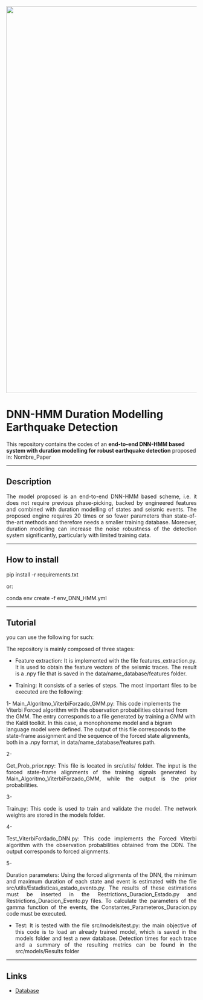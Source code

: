 <img src="http://www.lptv.cl/wp-content/uploads/2017/08/LOGO_2017_740x150.png" width="1020">

# DNN-HMM Duration Modelling Earthquake Detection

This repository contains the codes of an **end-to-end DNN-HMM based system with duration modelling for robust earthquake detection** proposed in: Nombre_Paper

--------------
## Description
<p align="justify"> 
The model proposed is an end-to-end DNN-HMM based scheme, i.e. it does not require previous phase-picking, backed by engineered features and combined with duration modelling of states and seismic events. The proposed engine requires 20 times or so fewer parameters than state-of-the-art methods and therefore needs a smaller training database. Moreover, duration modelling can increase the noise robustness of the detection system significantly, particularly with limited training data.</p>

--------------
## How to install 

pip install -r requirements.txt

or:

conda env create -f env_DNN_HMM.yml

--------------
## Tutorial


you can use the following for such:


<p align="justify"> The repository is mainly composed of three stages: </p>

- <p align="justify"> Feature extraction: It is implemented with the file features_extraction.py. It is used to obtain the feature vectors of the seismic traces. The result is a .npy file that is saved in the data/name_database/features folder.

- <p align="justify"> Training: It consists of a series of steps. The most important files to be executed are the following:</p>
1-  Main_Algoritmo_ViterbiForzado_GMM.py: This code implements the Viterbi Forced algorithm with the observation probabilities obtained from the GMM. The entry corresponds to a file generated by training a GMM with the Kaldi toolkit. In this case, a monophoneme model and a bigram language model were defined. The output of this file corresponds to the state-frame assignment and the sequence of the forced state alignments, both in a .npy format, in data/name_database/features path.</p>
2- <p align="justify">Get_Prob_prior.npy: This file is located in  src/utils/ folder. The input is the forced state-frame alignments of the training signals generated by Main_Algoritmo_ViterbiForzado_GMM, while the output is the prior probabilities.</p>
3- <p align="justify">Train.py: This code is used to train and validate the model. The network weights are stored in the models folder.</p>
4- <p align="justify">Test_ViterbiFordado_DNN.py: This code implements the Forced Viterbi algorithm with the observation probabilities obtained from the DDN. The output corresponds to forced alignments.</p>
5- <p align="justify">Duration parameters: Using the forced alignments of the DNN, the minimum and maximum duration of each state and event is estimated with the file src/utils/Estadisticas_estado_evento.py. The results of these estimations must be inserted in the Restrictions_Duracion_Estado.py and Restrictions_Duracion_Evento.py files. To calculate the parameters of the gamma function of the events, the Constantes_Parameteros_Duracion.py code must be executed.</p>

-  <p align="justify"> Test: It is tested with the file src/models/test.py: the main objective of this code is to load an already trained model, which is saved in the models folder and test a new database. Detection times for each trace and a summary of the resulting metrics can be found in the src/models/Results folder</p>


--------------

## Links
* <a href="https://drive.google.com/drive/folders/1wuC61PkiOQijR6jmmMmchectpmvkPFOm?usp=share_link" target="_blank">Database</a>